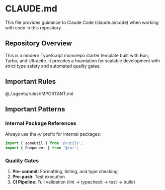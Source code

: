 # CLAUDE.md

This file provides guidance to Claude Code (claude.ai/code) when working with code in this repository.

## Repository Overview

This is a modern TypeScript monorepo starter template built with Bun, Turbo, and Ultracite. It provides a foundation for scalable development with strict type safety and automated quality gates.

## Important Rules

@./.agents/rules/IMPORTANT.md

## Important Patterns

### Internal Package References

Always use the `@/` prefix for internal packages:

```typescript
import { someUtil } from '@/utils';
import { Component } from '@/ui';
```

### Quality Gates

1. **Pre-commit**: Formatting, linting, and type checking
2. **Pre-push**: Test execution
3. **CI Pipeline**: Full validation (lint → typecheck → test → build)
